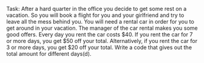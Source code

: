 Task: 
After a hard quarter in the office you decide to get some rest on a vacation. So you will book a flight for you and your girlfriend and try to leave all the mess 
behind you. You will need a rental car in order for you to get around in your vacation. The manager of the car rental makes you some good offers. Every day you rent
the car costs $40. If you rent the car for 7 or more days, you get $50 off your total. Alternatively, if you rent the car for 3 or more days, you get $20 off your total.
Write a code that gives out the total amount for different days(d).
